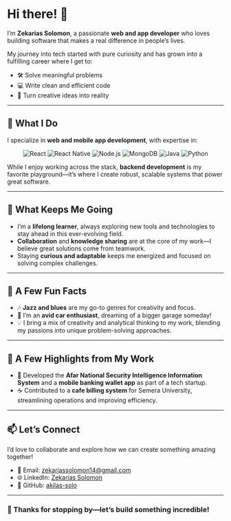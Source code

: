 # Hi there! 👋  

I’m **Zekarias Solomon**, a passionate **web and app developer** who loves building software that makes a real difference in people’s lives.  

My journey into tech started with pure curiosity and has grown into a fulfilling career where I get to:  
- 🛠️ Solve meaningful problems  
- 💻 Write clean and efficient code  
- 🎨 Turn creative ideas into reality  

---

## 🔧 **What I Do**  

I specialize in **web and mobile app development**, with expertise in:  

<p align="center">
  <img src="https://img.shields.io/badge/React-61DAFB?style=for-the-badge&logo=react&logoColor=white" alt="React" />
  <img src="https://img.shields.io/badge/React_Native-61DAFB?style=for-the-badge&logo=react&logoColor=white" alt="React Native" />
  <img src="https://img.shields.io/badge/Node.js-339933?style=for-the-badge&logo=node.js&logoColor=white" alt="Node.js" />
  <img src="https://img.shields.io/badge/MongoDB-47A248?style=for-the-badge&logo=mongodb&logoColor=white" alt="MongoDB" />
  <img src="https://img.shields.io/badge/Java-007396?style=for-the-badge&logo=java&logoColor=white" alt="Java" />
  <img src="https://img.shields.io/badge/Python-3776AB?style=for-the-badge&logo=python&logoColor=white" alt="Python" />
</p>

While I enjoy working across the stack, **backend development** is my favorite playground—it’s where I create robust, scalable systems that power great software.  

---

## 🌱 **What Keeps Me Going**  

- I’m a **lifelong learner**, always exploring new tools and technologies to stay ahead in this ever-evolving field.  
- **Collaboration** and **knowledge sharing** are at the core of my work—I believe great solutions come from teamwork.  
- Staying **curious and adaptable** keeps me energized and focused on solving complex challenges.  

---

## 🌟 **A Few Fun Facts**  

- 🎶 **Jazz and blues** are my go-to genres for creativity and focus.  
- 🚗 I’m an **avid car enthusiast**, dreaming of a bigger garage someday!  
- 💡 I bring a mix of creativity and analytical thinking to my work, blending my passions into unique problem-solving approaches.  

---

## 💼 **A Few Highlights from My Work**   
- 🔐 Developed the **Afar National Security Intelligence Information System** and a **mobile banking wallet app** as part of a tech startup.  
- ☕ Contributed to a **cafe billing system** for Semera University, streamlining operations and improving efficiency.  

---

## 📫 **Let’s Connect**  

I’d love to collaborate and explore how we can create something amazing together!  

- 💌 Email: [zekariassolomon14@gmail.com](mailto:zekariassolomon14@gmail.com)  
- 🌐 LinkedIn: [Zekarias Solomon](https://www.linkedin.com/in/zekarias-solomon-79672b229)  
- 🔗 GitHub: [akilas-solo](https://github.com/akilas-solo)  

---

### 🚀 Thanks for stopping by—let’s build something incredible!
